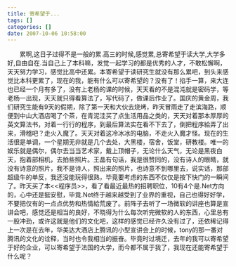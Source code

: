```yaml
---
title: 寄希望于...
tags: []
categories: []
date: 2007-10-06 10:58:00 
---
```



&emsp;&emsp;累啊,这日子过得不是一般的累.高三的时候,感觉累,总寄希望于读大学,大学多好,自由自在.当自己上了本科嘛，发觉一起学习的都是优秀的人才，不敢松懈啊，天天努力学习，感觉比高中还累。本寄希望于读研究生就没有那么累吧，到头来感觉比本科更累了，现在的我，能有什么可以寄希望的？没有了！掐手一算，来大连也已经一个月有多了，没有上老杨的课的时候，天天看的不是混沌就是密码学，等老杨一出现，天天就只得看算法了，写代码了，做课后作业了。国庆的黄金周，我们研究生能有9天的假期，除了第一天和大伙去烧烤，昨天冒雨走了走滨海路，顺便到中山大酒店喝了个茶，在青泥洼买了点生活用品之类的，天天对着那本厚厚的英文算法书，对着一行行的程序，到最后算法实在看不下去了，倒把程序給弄了出来，滑稽吧？走火入魔了。天天对着这冷冰冰的电脑，不走火入魔才怪。现在的生活很是单调，一个星期无非就是几个去处，大黑楼，宿舍，饭堂，研教楼。唯一的娱乐就是偶尔，偶尔去当当艺术家，戴上顶帽子，无论什么天气，无论是黑夜白天，抱着部相机，去拍些照片。王晶有句话，我是很赞同的，没有诗人的眼睛，就没有诗意的照片，我不是诗人，照出来的照片，也诗意不到哪里去，说实话，那部超级牛的单反，我还没能玩得很熟，毕竟要考虑的东西不仅仅是按下快门的一瞬间了。昨天买了本<<程序员>>，看了看最近最热的招聘职位，10有4个是.Net方向的，心中还是挺安慰，毕竟.Net终于越来越受到了业界的重视，自己也得好好学，不要把仅有的一点点优势和热情給荒废了。前阵子去听了一场微软的讲座也算是宣讲会吧，感觉还是相当的良好，不晓得为什么每次听完微软的人的东西，心里总有一股冲劲，或许这就是他们的文化吧，这样的感觉已经许久没有过了，还依稀记得上一次是在去年，华美达大酒店上腾讯的小型宣讲会上的时候，tony的那一番对腾讯的文化的诠释，当时也令我相当的振奋。毕竟时过境迁，去年的我可以寄希望于好的企业，可以寄希望于法国的大学，而今都不属于我了，我现在还能寄希望于什么呢？